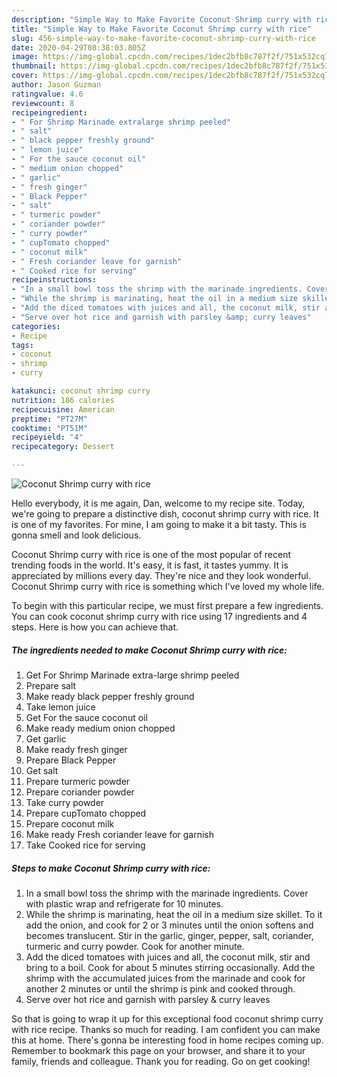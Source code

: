 ```yaml
---
description: "Simple Way to Make Favorite Coconut Shrimp curry with rice"
title: "Simple Way to Make Favorite Coconut Shrimp curry with rice"
slug: 456-simple-way-to-make-favorite-coconut-shrimp-curry-with-rice
date: 2020-04-29T08:38:03.805Z
image: https://img-global.cpcdn.com/recipes/1dec2bfb8c787f2f/751x532cq70/coconut-shrimp-curry-with-rice-recipe-main-photo.jpg
thumbnail: https://img-global.cpcdn.com/recipes/1dec2bfb8c787f2f/751x532cq70/coconut-shrimp-curry-with-rice-recipe-main-photo.jpg
cover: https://img-global.cpcdn.com/recipes/1dec2bfb8c787f2f/751x532cq70/coconut-shrimp-curry-with-rice-recipe-main-photo.jpg
author: Jason Guzman
ratingvalue: 4.6
reviewcount: 8
recipeingredient:
- " For Shrimp Marinade extralarge shrimp peeled"
- " salt"
- " black pepper freshly ground"
- " lemon juice"
- " For the sauce coconut oil"
- " medium onion chopped"
- " garlic"
- " fresh ginger"
- " Black Pepper"
- " salt"
- " turmeric powder"
- " coriander powder"
- " curry powder"
- " cupTomato chopped"
- " coconut milk"
- " Fresh coriander leave for garnish"
- " Cooked rice for serving"
recipeinstructions:
- "In a small bowl toss the shrimp with the marinade ingredients. Cover with plastic wrap and refrigerate for 10 minutes."
- "While the shrimp is marinating, heat the oil in a medium size skillet. To it add the onion, and cook for 2 or 3 minutes until the onion softens and becomes translucent. Stir in the garlic, ginger, pepper, salt, coriander, turmeric and curry powder. Cook for another minute."
- "Add the diced tomatoes with juices and all, the coconut milk, stir and bring to a boil. Cook for about 5 minutes stirring occasionally. Add the shrimp with the accumulated juices from the marinade and cook for another 2 minutes or until the shrimp is pink and cooked through."
- "Serve over hot rice and garnish with parsley &amp; curry leaves"
categories:
- Recipe
tags:
- coconut
- shrimp
- curry

katakunci: coconut shrimp curry 
nutrition: 186 calories
recipecuisine: American
preptime: "PT27M"
cooktime: "PT51M"
recipeyield: "4"
recipecategory: Dessert

---
```



![Coconut Shrimp curry with rice](https://img-global.cpcdn.com/recipes/1dec2bfb8c787f2f/751x532cq70/coconut-shrimp-curry-with-rice-recipe-main-photo.jpg)

Hello everybody, it is me again, Dan, welcome to my recipe site. Today, we're going to prepare a distinctive dish, coconut shrimp curry with rice. It is one of my favorites. For mine, I am going to make it a bit tasty. This is gonna smell and look delicious.

Coconut Shrimp curry with rice is one of the most popular of recent trending foods in the world. It's easy, it is fast, it tastes yummy. It is appreciated by millions every day. They're nice and they look wonderful. Coconut Shrimp curry with rice is something which I've loved my whole life.




To begin with this particular recipe, we must first prepare a few ingredients. You can cook coconut shrimp curry with rice using 17 ingredients and 4 steps. Here is how you can achieve that.

<!--inarticleads1-->

##### The ingredients needed to make Coconut Shrimp curry with rice:

1. Get  For Shrimp Marinade extra-large shrimp peeled
1. Prepare  salt
1. Make ready  black pepper freshly ground
1. Take  lemon juice
1. Get  For the sauce coconut oil
1. Make ready  medium onion chopped
1. Get  garlic
1. Make ready  fresh ginger
1. Prepare  Black Pepper
1. Get  salt
1. Prepare  turmeric powder
1. Prepare  coriander powder
1. Take  curry powder
1. Prepare  cupTomato chopped
1. Prepare  coconut milk
1. Make ready  Fresh coriander leave for garnish
1. Take  Cooked rice for serving




<!--inarticleads2-->

##### Steps to make Coconut Shrimp curry with rice:

1. In a small bowl toss the shrimp with the marinade ingredients. Cover with plastic wrap and refrigerate for 10 minutes.
1. While the shrimp is marinating, heat the oil in a medium size skillet. To it add the onion, and cook for 2 or 3 minutes until the onion softens and becomes translucent. Stir in the garlic, ginger, pepper, salt, coriander, turmeric and curry powder. Cook for another minute.
1. Add the diced tomatoes with juices and all, the coconut milk, stir and bring to a boil. Cook for about 5 minutes stirring occasionally. Add the shrimp with the accumulated juices from the marinade and cook for another 2 minutes or until the shrimp is pink and cooked through.
1. Serve over hot rice and garnish with parsley &amp; curry leaves




So that is going to wrap it up for this exceptional food coconut shrimp curry with rice recipe. Thanks so much for reading. I am confident you can make this at home. There's gonna be interesting food in home recipes coming up. Remember to bookmark this page on your browser, and share it to your family, friends and colleague. Thank you for reading. Go on get cooking!

